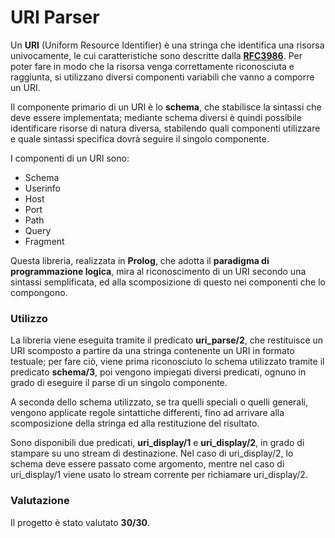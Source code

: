 # URI Parser

Un **URI** (Uniform Resource Identifier) è una stringa che identifica una risorsa univocamente, le cui caratteristiche sono descritte dalla [**RFC3986**](https://datatracker.ietf.org/doc/html/rfc3986). Per poter fare in modo che la risorsa venga correttamente riconosciuta e raggiunta, si utilizzano diversi componenti variabili che vanno a comporre un URI.

Il componente primario di un URI è lo **schema**, che stabilisce la sintassi che deve essere implementata; mediante schema diversi è quindi possibile identificare risorse di natura diversa, stabilendo quali componenti utilizzare e quale sintassi specifica dovrà seguire il singolo componente.

I componenti di un URI sono:

- Schema
- Userinfo
- Host
- Port
- Path
- Query
- Fragment

Questa libreria, realizzata in **Prolog**, che adotta il **paradigma di programmazione logica**, mira al riconoscimento di un URI secondo una sintassi semplificata, ed alla scomposizione di questo nei componenti che lo compongono.

### Utilizzo

La libreria viene eseguita tramite il predicato **uri_parse/2**, che restituisce un URI scomposto a partire da una stringa contenente un URI in formato testuale; per fare ciò, viene prima riconosciuto lo schema utilizzato tramite il predicato **schema/3**, poi vengono impiegati diversi predicati, ognuno in grado di eseguire il parse di un singolo componente. 

A seconda dello schema utilizzato, se tra quelli speciali o quelli generali, vengono applicate regole sintattiche differenti, fino ad arrivare alla scomposizione della stringa ed alla restituzione del risultato.

Sono disponibili due predicati, **uri_display/1** e **uri_display/2**, in grado di stampare su uno stream di destinazione. Nel caso di uri_display/2, lo schema deve essere passato come argomento, mentre nel caso di uri_display/1 viene usato lo stream corrente per richiamare uri_display/2.

### Valutazione
Il progetto è stato valutato **30/30**.
